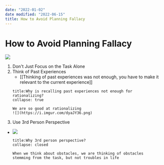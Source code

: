 ```yaml
---
date: "2022-01-02"
date modified: "2022-06-15"
title: How to Avoid Planning Fallacy
---
```


# How to Avoid Planning Fallacy
![](https://i.imgur.com/C7l5vUV.png)

1. Don't Just Focus on the Task Alone
2. Think of Past Experiences
	- [[Thinking of past experiences was not enough, you have to make it relevant to the current experience]]
	```ad-question
	title:Why is recalling past experiences not enough for rationalizing?
	collapse: true

	We are so good at rationalizing
	![](https://i.imgur.com/dyaJY36.png)
	```
3. Use 3rd Person Perspective
- ![](https://i.imgur.com/7RIS2ma.png)

	```ad-question
	title:Why 3rd person perspective?
	collapse: closed

	When we think about obstacles, we are thinking of obstacles stemming from the task, but not troubles in life

	```
